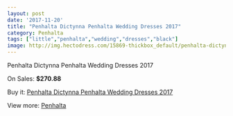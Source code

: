 ```yaml
---
layout: post
date: '2017-11-20'
title: "Penhalta Dictynna Penhalta Wedding Dresses 2017"
category: Penhalta
tags: ["little","penhalta","wedding","dresses","black"]
image: http://img.hectodress.com/15869-thickbox_default/penhalta-dictynna-penhalta-wedding-dresses-2013.jpg
---
```

Penhalta Dictynna Penhalta Wedding Dresses 2017

On Sales: **$270.88**
<a href="https://www.hectodress.com/penhalta/7745-penhalta-dictynna-penhalta-wedding-dresses-2013.html"><amp-img layout="responsive" width="600" height="600" src="//img.hectodress.com/15869-thickbox_default/penhalta-dictynna-penhalta-wedding-dresses-2013.jpg" alt="Penhalta Dictynna Penhalta Wedding Dresses 2017 0" /></a>
<a href="https://www.hectodress.com/penhalta/7745-penhalta-dictynna-penhalta-wedding-dresses-2013.html"><amp-img layout="responsive" width="600" height="600" src="//img.hectodress.com/15871-thickbox_default/penhalta-dictynna-penhalta-wedding-dresses-2013.jpg" alt="Penhalta Dictynna Penhalta Wedding Dresses 2017 1" /></a>
<a href="https://www.hectodress.com/penhalta/7745-penhalta-dictynna-penhalta-wedding-dresses-2013.html"><amp-img layout="responsive" width="600" height="600" src="//img.hectodress.com/15870-thickbox_default/penhalta-dictynna-penhalta-wedding-dresses-2013.jpg" alt="Penhalta Dictynna Penhalta Wedding Dresses 2017 2" /></a>

Buy it: [Penhalta Dictynna Penhalta Wedding Dresses 2017](https://www.hectodress.com/penhalta/7745-penhalta-dictynna-penhalta-wedding-dresses-2013.html "Penhalta Dictynna Penhalta Wedding Dresses 2017")

View more: [Penhalta](https://www.hectodress.com/135-penhalta "Penhalta")
